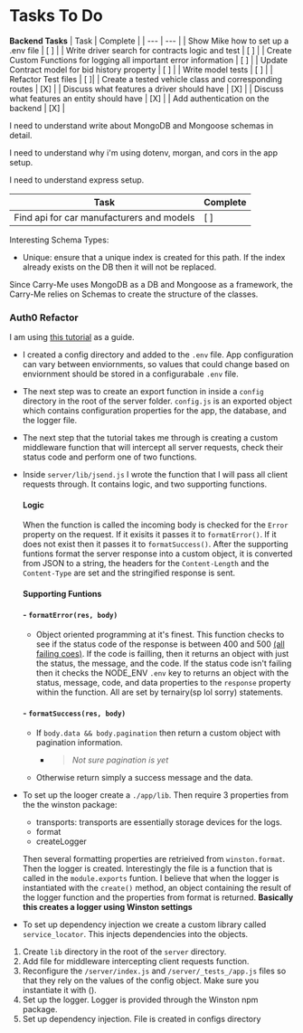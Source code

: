 # Tasks To Do

**Backend Tasks**
| Task | Complete |
| --- | --- |
| Show Mike how to set up a .env file | [ ] |
| Write driver search for contracts logic and test | [ ] |
| Create Custom Functions for logging all important error information | [ ] |
| Update Contract model for bid history property | [ ] |
| Write model tests | [ ] |
| Refactor Test files | [ ]|
| Create a tested vehicle class and corresponding routes | [X] |
| Discuss what features a driver should have | [X] |
| Discuss what features an entity should have | [X] |
| Add authentication on the backend | [X] |

I need to understand write about MongoDB and Mongoose schemas in detail.
 
I need to understand why i'm using dotenv, morgan, and cors in the app setup.

I need to understand express setup.

| Task | Complete |
| --- | --- |
| Find api for car manufacturers and models | [ ] |

Interesting Schema Types:

- Unique: ensure that a unique index is created for this path. If the index already exists on the DB then it will not be replaced.

Since Carry-Me uses MongoDB as a DB and Mongoose as a framework, the Carry-Me relies on Schemas to create the structure of the classes.

### Auth0 Refactor

I am using [this tutorial](https://auth0.com/blog/developing-well-organized-apis-with-nodejs-joi-and-mongo/) as a guide.

- I created a config directory and added to the `.env` file. App configuration can vary between enviornments, so values that could change based on enviornment should be stored in a configurabale `.env` file.

- The next step was to create an export function in inside a `config` directory in the root of the server folder. `config.js` is an exported object which contains configuration properties for the app, the database, and the logger file.

- The next step that the tutorial takes me through is creating a custom middleware function that will intercept all server requests, check their status code and perform one of two functions.

- Inside `server/lib/jsend.js` I wrote the function that I will pass all client requests through. It contains logic, and two supporting functions.
    
    #### Logic
    
    When the function is called the incoming body is checked for the `Error` property on the request. If it exisits it passes it to `formatError()`. If it does not exist then it passes it to `formatSuccess()`. After the supporting funtions format the server response into a custom object, it is converted from JSON to a string, the headers for the `Content-Length` and the `Content-Type` are set and the stringified response is sent.

    #### Supporting Funtions

    #### - `formatError(res, body)`

  - Object oriented programming at it's finest. This function checks to see if the status code of the response is between 400 and 500 [(all failing coes)](https://httpstatuses.com/). If the code is failling, then it returns an object with just the status, the message, and the code. If the status code isn't failing then it checks the NODE_ENV `.env` key to returns an object with the status, message, code, and data properties to the `response` property within the function. All are set by ternairy(sp lol sorry) statements.

  #### - `formatSuccess(res, body)`

  - If `body.data && body.pagination` then return a custom object with pagination information.
    - > _Not sure pagination is yet_
  - Otherwise return simply a success message and the data.

- To set up the looger create a `./app/lib`. Then require 3 properties from the the winston package:
  - transports: transports are essentially storage devices for the logs.
  - format
  - createLogger

  Then several formatting properties are retrieived from `winston.format`. Then the logger is created. Interestingly the file is a function that is called in the `module.exports` funtion. I believe that when the logger is instantiated with the `create()` method, an object containing the result of the logger function and the properties from format is returned. **Basically this creates a logger using Winston settings**

- To set up dependency injection we create a custom library called `service_locator`. This injects dependencies into the objects.

1. Create `lib` directory in the root of the `server` directory.
2. Add file for middleware intercepting client requests function.
3. Reconfigure the `/server/index.js` and `/server/_tests_/app.js` files so that they rely on the values of the config object. Make sure you instantiate it with ().
4. Set up the logger. Logger is provided through the Winston npm package.
5. Set up dependency injection. File is created in configs directory
